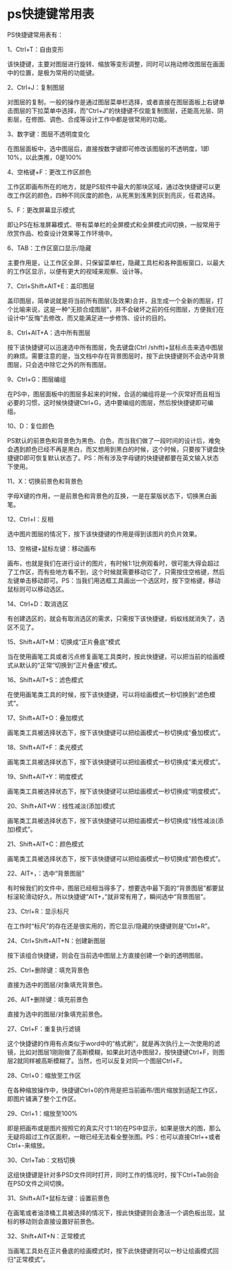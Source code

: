 # ps快捷键常用表

PS快捷键常用表有：

1、Ctrl+T：自由变形

该快捷键，主要对图层进行旋转、缩放等变形调整，同时可以拖动修改图层在画面中的位置，是极为常用的功能键。

2、Ctrl+J：复制图层

对图层的复制，一般的操作是通过图层菜单栏选择，或者直接在图层面板上右键单击图层的下拉菜单中选择，而“Ctrl+J”的快捷键不仅能复制图层，还能高光层、阴影层，在修图、调色、合成等设计工作中都是很常用的功能。

3、数字键：图层不透明度变化

在图层面板中，选中图层后，直接按数字键即可修改该图层的不透明度，1即10%，以此类推，0是100%

4、空格键+F：更改工作区颜色

工作区即画布所在的地方，就是PS软件中最大的那块区域，通过改快捷键可以更改工作区的颜色，四种不同灰度的颜色，从死黑到浅黑到灰到亮灰，任君选择。

5、F：更改屏幕显示模式

即让PS在标准屏幕模式、带有菜单栏的全屏模式和全屏模式间切换，一般常用于欣赏作品、检查设计效果等工作环境中。

6、TAB：工作区窗口显示/隐藏

主要作用是，让工作区全屏，只保留菜单栏，隐藏工具栏和各种面板窗口，以最大的工作区显示，以便有更大的视域来观察、设计等。

7、Ctrl+Shift+AlT+E：盖印图层

盖印图层，简单说就是将当前所有图层(及效果)合并，且生成一个全新的图层，打个比喻来说，这是一种“无损合成图层”，并不会破坏之前的任何图层，方便我们在设计中“反悔”去修改，而又能满足进一步修饰、设计的目的。

8、Ctrl+AlT+A：选中所有图层

按下该快捷键可以迅速选中所有图层，免去键盘(Ctrl /shift)+鼠标点击来选中图层的麻烦。需要注意的是，当文档中存在背景图层时，按下此快捷键则不会选中背景图层，只会选中除它之外的所有图层。

9、Ctrl+G：图层编组

在PS中，图层面板中的图层多起来的时候，合适的编组将是一个灰常好而且相当必要的习惯，这时候快捷键Ctrl+G，选中要编组的图层，然后按快捷键即可编组。

10、D：复位颜色

PS默认的前景色和背景色为黑色、白色，而当我们做了一段时间的设计后，难免会遇到颜色已经不再是黑白，而又想用到黑白的时候，这个时候，只要按下键盘快捷键D即可恢复默认状态了。PS：所有涉及字母键的快捷键都要在英文输入状态下使用。

11、X：切换前景色和背景色

字母X键的作用，一是前景色和背景色的互换，一是在蒙版状态下，切换黑白画笔。

12、Ctrl+I：反相

选中图片图层的情况下，按下该快捷键的作用是得到该图片的负片效果。

13、空格键+鼠标左键：移动画布

画布，也就是我们在进行设计的图片，有时候1:1比例观看时，很可能大得会超过了工作区，而有些地方看不到，这个时候就需要移动它了，只需按住空格键，然后左键单击移动即可。PS：当我们用选框工具画出一个选区时，按下空格键，移动鼠标则可以移动选区。

14、Ctrl+D：取消选区

有创建选区的，就会有取消选区的需求，只需按下该快捷键，蚂蚁线就消失了，选区不见了。

15、Shift+AlT+M：切换成“正片叠底”模式

当在使用画笔工具或者污点修复画笔工具类时，按此快捷键，可以把当前的绘画模式从默认的“正常”切换到“正片叠底”模式。

16、Shift+AlT+S：滤色模式

在使用画笔类工具的时候，按下该快捷键，可以将绘画模式一秒切换到“滤色模式”。

17、Shift+AlT+O：叠加模式

画笔类工具被选择状态下，按下该快捷键可以把绘画模式一秒切换成“叠加模式”。

18、Shift+AlT+F：柔光模式

画笔类工具被选择状态下，按下该快捷键可以把绘画模式一秒切换成“柔光模式”。

19、Shift+AlT+Y：明度模式

画笔类工具被选择状态下，按下该快捷键可以把绘画模式一秒切换成“明度模式”。

20、Shift+AlT+W：线性减淡(添加)模式

画笔类工具被选择状态下，按下该快捷键可以把绘画模式一秒切换成“线性减淡(添加)模式”。

21、Shift+AlT+C：颜色模式

画笔类工具被选择状态下，按下该快捷键可以把绘画模式一秒切换成“颜色模式”。

22、AlT+，：选中“背景图层”

有时候我们的文件中，图层已经相当得多了，想要选中最下面的“背景图层”都要鼠标滚轮滑动好久，所以快捷键“AlT+，”就非常有用了，瞬间选中“背景图层”。

23、Ctrl+R：显示标尺

在工作时“标尺”的存在还是很实用的，而它显示/隐藏的快捷键则是“Ctrl+R”。

24、Ctrl+Shift+AlT+N：创建新图层

按下该组合快捷键，则会在当前选中图层上方直接创建一个新的透明图层。

25、Ctrl+删除键：填充背景色

直接为选中的图层/对象填充背景色。

26、AlT+删除键：填充前景色

直接为选中的图层/对象填充前景色。

27、Ctrl+F：重复执行滤镜

这个快捷键的作用有点类似于word中的“格式刷”，就是再次执行上一次使用的滤镜，比如对图层1刚刚做了高斯模糊，如果此时选中图层2，按快捷键Ctrl+F，则图层2就同样被高斯模糊了。当然，也可以反复对同一个图层Ctrl+F。

28、Ctrl+0：缩放至工作区

在各种缩放操作中，快捷键Ctrl+0的作用是把当前画布/图片缩放到适配工作区，即图片铺满了整个工作区。

29、Ctrl+1：缩放至100%

即是把画布或是图片按照它的真实尺寸1:1的在PS中显示，如果是很大的图，那么无疑将超过工作区面积，一眼已经无法看全整张图。PS：也可以直接Ctrl++或者Ctrl+-来缩放。

30、Ctrl+Tab：文档切换

这组快捷键是针对多PSD文件同时打开，同时工作的情况时，按下Ctrl+Tab则会在PSD文件之间切换。

31、Shift+AlT+鼠标左键：设置前景色

在画笔或者油漆桶工具被选择的情况下，按此快捷键则会激活一个调色板出现，鼠标的移动则会直接设置好前景色。

32、Shift+AlT+N：正常模式

当画笔工具处在正片叠底的绘画模式时，按下此快捷键则可以一秒让绘画模式回归“正常模式”。